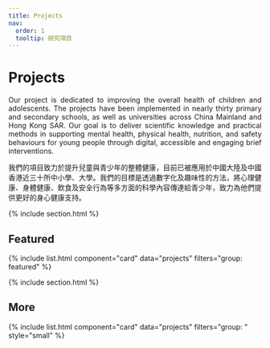 ```yaml
---
title: Projects
nav:
  order: 1
  tooltip: 研究項目
---
```


# Projects
<div style="text-align: justify; text-wrap: balance;">Our project is dedicated to improving the overall health of children and adolescents. The projects have been implemented in nearly thirty primary and secondary schools, as well as universities across China Mainland and Hong Kong SAR. Our goal is to deliver scientific knowledge and practical methods in supporting mental health, physical health, nutrition, and safety behaviours for young people through digital, accessible and engaging brief interventions.</div>

我們的項目致力於提升兒童與青少年的整體健康，目前已被應用於中國大陸及中國香港近三十所中小學、大學。我們的目標是透過數字化及趣味性的方法，將心理健康、身體健康、飲食及安全行為等多方面的科學內容傳達給青少年，致力為他們提供更好的身心健康支持。

<!--

-->

{% include section.html %}

## Featured

{% include list.html component="card" data="projects" filters="group: featured" %}

{% include section.html %}

## More

{% include list.html component="card" data="projects" filters="group: " style="small" %}
